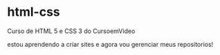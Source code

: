 # html-css
 Curso de HTML 5 e CSS 3 do CursoemVideo

estou aprendendo a criar sites e agora vou gerenciar meus repositorios!